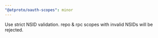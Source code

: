 ```yaml
---
"@atproto/oauth-scopes": minor
---
```


Use strict NSID validation. repo & rpc scopes with invalid NSIDs will be rejected.
